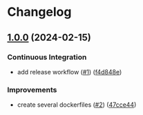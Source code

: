 # Changelog

## [1.0.0](https://github.com/antmelekhin/docker-ansible/compare/...v1.0.0) (2024-02-15)


### Continuous Integration

* add release workflow ([#1](https://github.com/antmelekhin/docker-ansible/issues/1)) ([f4d848e](https://github.com/antmelekhin/docker-ansible/commit/f4d848e6379e22ddce3c9646c67f0059cc87afdc))


### Improvements

* create several dockerfiles ([#2](https://github.com/antmelekhin/docker-ansible/issues/2)) ([47cce44](https://github.com/antmelekhin/docker-ansible/commit/47cce44e114a13b686c5afab97af5fdd9e5012d5))
